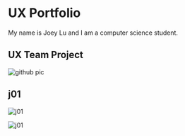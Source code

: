 # UX Portfolio

My name is Joey Lu and I am a computer science student.

## UX Team Project

![github pic](https://github.com/user-attachments/assets/5daca6a3-f573-4a6f-af6e-7cbd2f61d38d)

## j01
![j01](https://github.com/UsabilityEngineering/ux-journal-thejoeyluu/tree/main/j01)

![j01](https://usabilityengineering.github.io/ux-journal-thejoeyluu/j01/)


